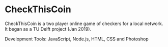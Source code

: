 # CheckThisCoin

CheckThisCoin is a two player online game of checkers for a local network. It began as a TU Delft project (Jan 2019).

Development Tools: JavaScript, Node.js, HTML, CSS and Photoshop
